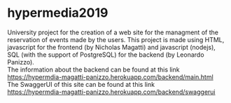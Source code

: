 # hypermedia2019
University project for the creation of a web site for the managment of the reservation of events made by the users.
This project is made using HTML, javascript for the frontend (by Nicholas Magatti) and javascript (nodejs), SQL (with the support of PostgreSQL) for the backend (by Leonardo Panizzo).<br>
The information about the backend can be found at this link <br>
  https://hypermdia-magatti-panizzo.herokuapp.com/backend/main.html <br>
The SwaggerUI of this site can be found at this link<br>
  https://hypermdia-magatti-panizzo.herokuapp.com/backend/swaggerui<br>
